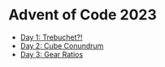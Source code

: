# Advent of Code 2023


- [Day 1: Trebuchet?!](https://github.com/VictorRotha/AdventOfCode2023/blob/master/src/main/kotlin/day01/Day01.kt)
- [Day 2: Cube Conundrum](https://github.com/VictorRotha/AdventOfCode2023/blob/master/src/main/kotlin/day02/Day02.kt)
- [Day 3: Gear Ratios](https://github.com/VictorRotha/AdventOfCode2023/blob/master/src/main/kotlin/day03/Day03.kt)